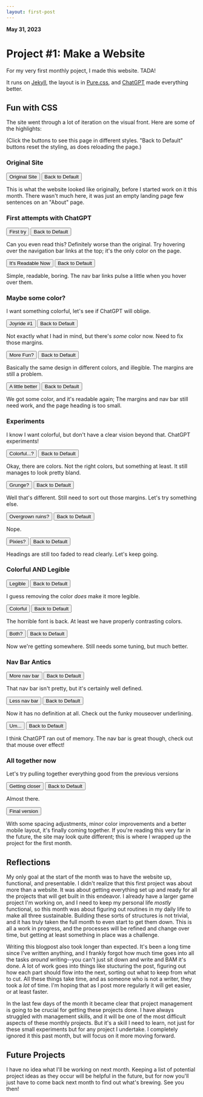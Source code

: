 ```yaml
---
layout: first-post
---
```


<script>
function removeStyleSheet(sheet) {
  sheet.ownerNode.parentNode.removeChild(sheet.ownerNode);
}

function removeAllSheets() {
  while (document.styleSheets.length > 0) {
    removeStyleSheet(document.styleSheets[0]);
  }
}

function addStyleSheet(sheet) {
  var link = document.createElement('link');
  link.rel = "stylesheet";
  link.type = "text/css";
  link.href = sheet;
  document.head.appendChild(link);
}

function swapStyleSheets(newSheet) {
  removeAllSheets();
  addStyleSheet(newSheet);
  addStyleSheet("/assets/css/first-post-styles.css");  
}

function resetDefaultStyles() {
  swapStyleSheets("https://cdn.jsdelivr.net/npm/purecss@3.0.0/build/pure-min.css");
  addStyleSheet("/assets/css/styles.css");
}
</script>

**May 31, 2023**

# Project #1: Make a Website

For my very first monthly poject, I made this website. TADA!

It runs on [Jekyll](https://jekyllrb.com/), the layout is in [Pure.css](https://purecss.io/), and [ChatGPT](https://chat.openai.com/) made everything better.

## Fun with CSS

The site went through a lot of iteration on the visual front. Here are some of the highlights:

(Click the buttons to see this page in different styles. "Back to Default" buttons reset the styling, as does reloading the page.)

### Original Site

<button onclick="swapStyleSheets('/assets/css/old_CSS/original.css')">Original Site</button>
<button onclick="resetDefaultStyles()">Back to Default</button>

This is what the website looked like originally, before I started work  on it this month. There wasn't much here, it was just an empty landing page few sentences on an "About" page.

### First attempts with ChatGPT

<button onclick="swapStyleSheets('/assets/css/old_CSS/v2.css')">First try</button>
<button onclick="resetDefaultStyles()">Back to Default</button>

Can you even read this? Definitely worse than the original. Try hovering over the navigation bar links at the top; it's the only color on the page.

<button onclick="swapStyleSheets('/assets/css/old_CSS/v3.css')">It's Readable Now</button>
<button onclick="resetDefaultStyles()">Back to Default</button>

Simple, readable, boring. The nav bar links pulse a little when you hover over them.

### Maybe some color?

I want something colorful, let's see if ChatGPT will oblige.

<button onclick="swapStyleSheets('/assets/css/old_CSS/v4.css')">Joyride #1</button>
<button onclick="resetDefaultStyles()">Back to Default</button>

Not exactly what I had in mind, but there's *some* color now. Need to fix those margins.

<button onclick="swapStyleSheets('/assets/css/old_CSS/v6.css')">More Fun?</button>
<button onclick="resetDefaultStyles()">Back to Default</button>

Basically the same design in different colors, and illegible. The margins are still a problem.

<button onclick="swapStyleSheets('/assets/css/old_CSS/v7.css')">A little better</button>
<button onclick="resetDefaultStyles()">Back to Default</button>

We got some color, and it's readable again; The margins and nav bar still need work, and the page heading is too small.

### Experiments

I know I want colorful, but don't have a clear vision beyond that. ChatGPT experiments!

<button onclick="swapStyleSheets('/assets/css/old_CSS/v8.css')">Colorful...?</button>
<button onclick="resetDefaultStyles()">Back to Default</button>

Okay, there are colors. Not the right colors, but something at least. It still manages to look pretty bland.

<button onclick="swapStyleSheets('/assets/css/old_CSS/v9.css')">Grunge?</button>
<button onclick="resetDefaultStyles()">Back to Default</button>

Well that's different. Still need to sort out those margins. Let's try something else.

<button onclick="swapStyleSheets('/assets/css/old_CSS/v10.css')">Overgrown ruins?</button>
<button onclick="resetDefaultStyles()">Back to Default</button>

Nope.

<button onclick="swapStyleSheets('/assets/css/old_CSS/v11.css')">Pixies?</button>
<button onclick="resetDefaultStyles()">Back to Default</button>

Headings are still too faded to read clearly. Let's keep going.

### Colorful AND Legible

<button onclick="swapStyleSheets('/assets/css/old_CSS/v12.css')">Legible</button>
<button onclick="resetDefaultStyles()">Back to Default</button>

I guess removing the color *does* make it more legible.

<button onclick="swapStyleSheets('/assets/css/old_CSS/v13.css')">Colorful</button>
<button onclick="resetDefaultStyles()">Back to Default</button>

The horrible font is back. At least we have properly contrasting colors.

<button onclick="swapStyleSheets('/assets/css/old_CSS/v14.css')">Both?</button>
<button onclick="resetDefaultStyles()">Back to Default</button>

Now we're getting somewhere. Still needs some tuning, but much better.

### Nav Bar Antics

<button onclick="swapStyleSheets('/assets/css/old_CSS/v15.css')">More nav bar</button>
<button onclick="resetDefaultStyles()">Back to Default</button>

That nav bar isn't pretty, but it's certainly well defined.

<button onclick="swapStyleSheets('/assets/css/old_CSS/v16.css')">Less nav bar</button>
<button onclick="resetDefaultStyles()">Back to Default</button>

Now it has no definition at all. Check out the funky mouseover underlining.

<button onclick="swapStyleSheets('/assets/css/old_CSS/v18.css')">Um...</button>
<button onclick="resetDefaultStyles()">Back to Default</button>

I think ChatGPT ran out of memory. The nav bar is great though, check out that mouse over effect!

### All together now

Let's try pulling together everything good from the previous versions

<button onclick="swapStyleSheets('/assets/css/old_CSS/v21.css')">Getting closer</button>
<button onclick="resetDefaultStyles()">Back to Default</button>

Almost there.

<button onclick="resetDefaultStyles()">Final version</button>

With some spacing adjustments, minor color improvements and a better mobile layout, it's finally coming together. If you're reading this very far in the future, the site may look quite different; this is where I wrapped up the project for the first month.

## Reflections

My only goal at the start of the month was to have the website up, functional, and presentable. I didn't realize that this first project was about more than a website. It was about getting everything set up and ready for all the projects that will get built in this endeavor. I already have a larger game project I'm working on, and I need to keep my personal life *mostly* functional, so this month was about figuring out routines in my daily life to make all three sustainable. Building these sorts of structures is not trivial, and it has truly taken the full month to even start to get them down. This is all a work in progress, and the processes will be refined and change over time, but getting at least something in place was a challenge.

Writing this blogpost also took longer than expected. It's been a long time since I've written anything, and I frankly forgot how much time goes into all the tasks *around* writing--you can't just sit down and write and BAM it's done. A lot of work goes into things like stucturing the post, figuring out how each part should flow into the next, sorting out what to keep from what to cut. All these things take time, and as someone who is not a writer, they took a *lot* of time. I'm hoping that as I post more regularly it will get easier, or at least faster.

In the last few days of the month it became clear that project management is going to be crucial for getting these projects done. I have always struggled with management skills, and it will be one of the most difficult aspects of these monthly projects. But it's a skill I need to learn, not just for these small experiments but for any project I undertake. I completely ignored it this past month, but will focus on it more moving forward.

## Future Projects

I have no idea what I'll be working on next month. Keeping a list of potential project ideas as they occur will be helpful in the future, but for now you'll just have to come back next month to find out what's brewing. See you then!